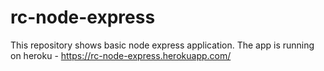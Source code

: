 # rc-node-express
This repository shows basic node express application.
The app is running on heroku - https://rc-node-express.herokuapp.com/

